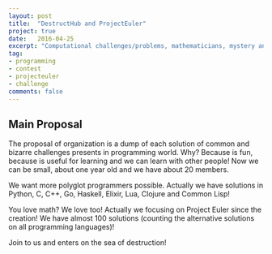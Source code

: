 ```yaml
---
layout: post
title:  "DestructHub and ProjectEuler"
project: true
date:   2016-04-25
excerpt: "Computational challenges/problems, mathematicians, mystery and hacking."
tag:
- programming
- contest
- projecteuler
- challenge
comments: false
---
```


## Main Proposal

The proposal of organization is a dump of each solution of common and bizarre challenges presents in programming world. Why? Because is fun, because is useful for learning and we can learn with other people! Now we can be small, about one year old and we have about 20 members.

We want more polyglot programmers possible. Actually we have solutions in Python, C, C++, Go, Haskell, Elixir, Lua, Clojure and Common Lisp!

You love math? We love too! Actually we focusing on Project Euler since the creation! We have almost 100 solutions (counting the alternative solutions on all programming languages)!

Join to us and enters on the sea of destruction!